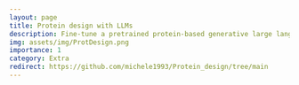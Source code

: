 ```yaml
---
layout: page
title: Protein design with LLMs
description: Fine-tune a pretrained protein-based generative large language model on a specific dataset, using supervised fine-tuning and DPO. 
img: assets/img/ProtDesign.png
importance: 1
category: Extra
redirect: https://github.com/michele1993/Protein_design/tree/main
---
```

